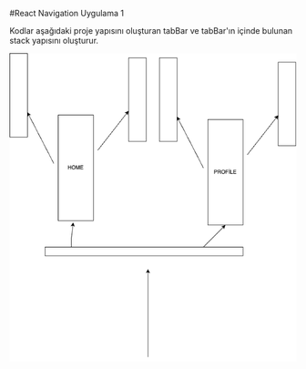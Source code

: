 #React Navigation Uygulama 1

Kodlar aşağıdaki proje yapısını oluşturan tabBar ve tabBar'ın içinde bulunan stack yapısını oluşturur.

![alt "proje yapısı"](stackYapısı.png)
